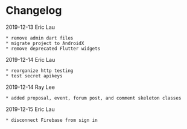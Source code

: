 # Changelog

2019-12-13 Eric Lau

    * remove admin dart files
    * migrate project to AndroidX
    * remove deprecated Flutter widgets

2019-12-14 Eric Lau

    * reorganize http testing
    * test secret apikeys

2019-12-14 Ray Lee

    * added proposal, event, forum post, and comment skeleton classes

2019-12-15 Eric Lau

    * disconnect Firebase from sign in